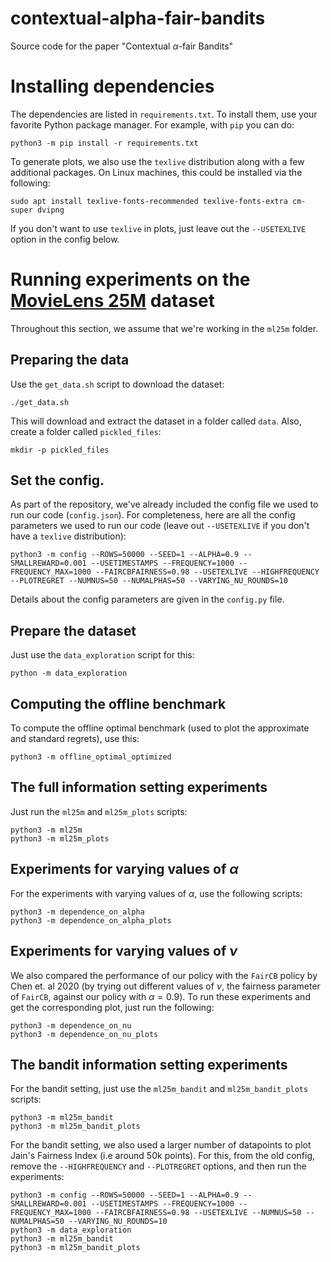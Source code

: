 # contextual-alpha-fair-bandits
Source code for the paper "Contextual $\alpha$-fair Bandits"

# Installing dependencies

The dependencies are listed in `requirements.txt`. To install them, use your favorite Python package manager. For example, with `pip` you can do:

```
python3 -m pip install -r requirements.txt
```

To generate plots, we also use the `texlive` distribution along with a few additional packages. On Linux machines, this could be installed via the following: 

```
sudo apt install texlive-fonts-recommended texlive-fonts-extra cm-super dvipng
```

If you don't want to use `texlive` in plots, just leave out the `--USETEXLIVE` option in the config below.


# Running experiments on the [MovieLens 25M](https://grouplens.org/datasets/movielens/25m/) dataset

Throughout this section, we assume that we're working in the `ml25m` folder.

## Preparing the data

Use the `get_data.sh` script to download the dataset:

```shell
./get_data.sh
```

This will download and extract the dataset in a folder called `data`. Also, create a folder called `pickled_files`:

```
mkdir -p pickled_files
```

## Set the config.

As part of the repository, we've already included the config file we used to run our code (`config.json`). For completeness, here are all the config parameters we used to run our code (leave out `--USETEXLIVE` if you don't have a `texlive` distribution):

```shell
python3 -m config --ROWS=50000 --SEED=1 --ALPHA=0.9 --SMALLREWARD=0.001 --USETIMESTAMPS --FREQUENCY=1000 --FREQUENCY_MAX=1000 --FAIRCBFAIRNESS=0.98 --USETEXLIVE --HIGHFREQUENCY --PLOTREGRET --NUMNUS=50 --NUMALPHAS=50 --VARYING_NU_ROUNDS=10
```

Details about the config parameters are given in the `config.py` file.

## Prepare the dataset

Just use the `data_exploration` script for this:

```
python -m data_exploration
```

## Computing the offline benchmark

To compute the offline optimal benchmark (used to plot the approximate and standard regrets), use this:

```shell
python3 -m offline_optimal_optimized
```

## The full information setting experiments

Just run the `ml25m` and `ml25m_plots` scripts: 

```shell
python3 -m ml25m
python3 -m ml25m_plots
```

## Experiments for varying values of $\alpha$

For the experiments with varying values of $\alpha$, use the following scripts:

```shell
python3 -m dependence_on_alpha
python3 -m dependence_on_alpha_plots
```

## Experiments for varying values of $\nu$

We also compared the performance of our policy with the `FairCB` policy by Chen et. al 2020 (by trying out different values of $\nu$, the fairness parameter of `FairCB`, against our policy with $\alpha=0.9$). To run these experiments and get the corresponding plot, just run the following:

```shell
python3 -m dependence_on_nu
python3 -m dependence_on_nu_plots
```


## The bandit information setting experiments

For the bandit setting, just use the `ml25m_bandit` and `ml25m_bandit_plots` scripts:

```shell
python3 -m ml25m_bandit
python3 -m ml25m_bandit_plots
```

For the bandit setting, we also used a larger number of datapoints to plot Jain's Fairness Index (i.e around 50k points). For this, from the old config, remove the `--HIGHFREQUENCY` and `--PLOTREGRET` options, and then run the experiments:

```
python3 -m config --ROWS=50000 --SEED=1 --ALPHA=0.9 --SMALLREWARD=0.001 --USETIMESTAMPS --FREQUENCY=1000 --FREQUENCY_MAX=1000 --FAIRCBFAIRNESS=0.98 --USETEXLIVE --NUMNUS=50 --NUMALPHAS=50 --VARYING_NU_ROUNDS=10
python3 -m data_exploration
python3 -m ml25m_bandit
python3 -m ml25m_bandit_plots
```

<!-- For Hedge algorithm, see this link: http://www.columbia.edu/~cs2035/courses/ieor6614.S16/mw.pdf. -->


